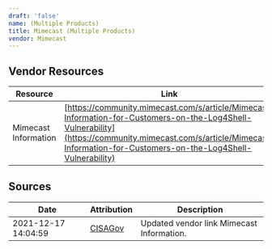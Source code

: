 ```yaml
---
draft: 'false'
name: (Multiple Products)
title: Mimecast (Multiple Products)
vendor: Mimecast
---
```


## Vendor Resources
| Resource | Link |
| --- | --- |
| Mimecast Information | [https://community.mimecast.com/s/article/Mimecast-Information-for-Customers-on-the-Log4Shell-Vulnerability](https://community.mimecast.com/s/article/Mimecast-Information-for-Customers-on-the-Log4Shell-Vulnerability) |



## Sources
| Date | Attribution | Description |
| --- | --- | --- |
| 2021-12-17 14:04:59 | [CISAGov](https://raw.githubusercontent.com/cisagov/log4j-affected-db/develop/README.md) | Updated vendor link Mimecast Information.  |
